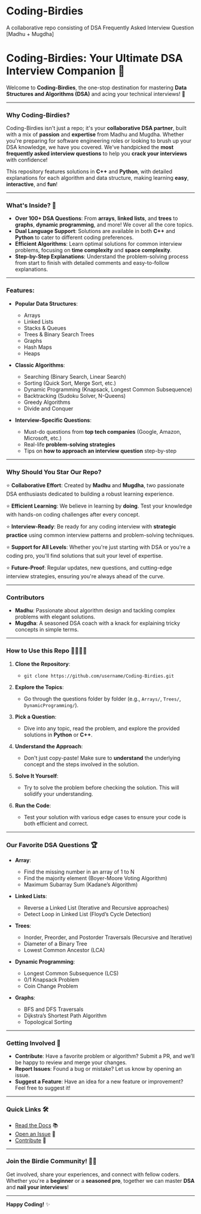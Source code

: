 # Coding-Birdies
A collaborative repo consisting of DSA Frequently Asked Interview Question  [Madhu + Mugdha]

# Coding-Birdies: Your Ultimate DSA Interview Companion 🦜

Welcome to **Coding-Birdies**, the one-stop destination for mastering **Data Structures and Algorithms (DSA)** and acing your technical interviews! 🚀

---

### **Why Coding-Birdies?**

Coding-Birdies isn't just a repo; it's your **collaborative DSA partner**, built with a mix of **passion** and **expertise** from Madhu and Mugdha. Whether you're preparing for software engineering roles or looking to brush up your DSA knowledge, we have you covered. We've handpicked the **most frequently asked interview questions** to help you **crack your interviews** with confidence!

This repository features solutions in **C++** and **Python**, with detailed explanations for each algorithm and data structure, making learning **easy**, **interactive**, and **fun**!

---

### **What's Inside?** 📂

- **Over 100+ DSA Questions**: From **arrays**, **linked lists**, and **trees** to **graphs**, **dynamic programming**, and more! We cover all the core topics.
- **Dual Language Support**: Solutions are available in both **C++** and **Python** to cater to different coding preferences.
- **Efficient Algorithms**: Learn optimal solutions for common interview problems, focusing on **time complexity** and **space complexity**.
- **Step-by-Step Explanations**: Understand the problem-solving process from start to finish with detailed comments and easy-to-follow explanations.

---

### **Features:**

- **Popular Data Structures**: 
  - Arrays
  - Linked Lists
  - Stacks & Queues
  - Trees & Binary Search Trees
  - Graphs
  - Hash Maps
  - Heaps
  
- **Classic Algorithms**: 
  - Searching (Binary Search, Linear Search)
  - Sorting (Quick Sort, Merge Sort, etc.)
  - Dynamic Programming (Knapsack, Longest Common Subsequence)
  - Backtracking (Sudoku Solver, N-Queens)
  - Greedy Algorithms
  - Divide and Conquer

- **Interview-Specific Questions**: 
  - Must-do questions from **top tech companies** (Google, Amazon, Microsoft, etc.)
  - Real-life **problem-solving strategies**
  - Tips on **how to approach an interview question** step-by-step

---

### **Why Should You Star Our Repo?**

⭐ **Collaborative Effort**: Created by **Madhu** and **Mugdha**, two passionate DSA enthusiasts dedicated to building a robust learning experience.

⭐ **Efficient Learning**: We believe in learning by **doing**. Test your knowledge with hands-on coding challenges after every concept.

⭐ **Interview-Ready**: Be ready for any coding interview with **strategic practice** using common interview patterns and problem-solving techniques.

⭐ **Support for All Levels**: Whether you're just starting with DSA or you're a coding pro, you'll find solutions that suit your level of expertise.

⭐ **Future-Proof**: Regular updates, new questions, and cutting-edge interview strategies, ensuring you're always ahead of the curve.

---

### **Contributors**

- **Madhu**: Passionate about algorithm design and tackling complex problems with elegant solutions. 
- **Mugdha**: A seasoned DSA coach with a knack for explaining tricky concepts in simple terms.

---

### **How to Use this Repo** 👩‍💻👨‍💻

1. **Clone the Repository**: 
   - `git clone https://github.com/username/Coding-Birdies.git`
   
2. **Explore the Topics**:
   - Go through the questions folder by folder (e.g., `Arrays/`, `Trees/`, `DynamicProgramming/`).

3. **Pick a Question**:
   - Dive into any topic, read the problem, and explore the provided solutions in **Python** or **C++**.

4. **Understand the Approach**:
   - Don't just copy-paste! Make sure to **understand** the underlying concept and the steps involved in the solution.

5. **Solve It Yourself**:
   - Try to solve the problem before checking the solution. This will solidify your understanding.

6. **Run the Code**:
   - Test your solution with various edge cases to ensure your code is both efficient and correct.

---

### **Our Favorite DSA Questions 🏆**

- **Array**:
  - Find the missing number in an array of 1 to N
  - Find the majority element (Boyer-Moore Voting Algorithm)
  - Maximum Subarray Sum (Kadane’s Algorithm)
  
- **Linked Lists**:
  - Reverse a Linked List (Iterative and Recursive approaches)
  - Detect Loop in Linked List (Floyd’s Cycle Detection)
  
- **Trees**:
  - Inorder, Preorder, and Postorder Traversals (Recursive and Iterative)
  - Diameter of a Binary Tree
  - Lowest Common Ancestor (LCA)

- **Dynamic Programming**:
  - Longest Common Subsequence (LCS)
  - 0/1 Knapsack Problem
  - Coin Change Problem
  
- **Graphs**:
  - BFS and DFS Traversals
  - Dijkstra’s Shortest Path Algorithm
  - Topological Sorting

---

### **Getting Involved** 🤝

- **Contribute**: Have a favorite problem or algorithm? Submit a PR, and we’ll be happy to review and merge your changes.
- **Report Issues**: Found a bug or mistake? Let us know by opening an issue.
- **Suggest a Feature**: Have an idea for a new feature or improvement? Feel free to suggest it!

---

### **Quick Links** 🛠️

- [Read the Docs](link-to-docs) 📚
- [Open an Issue](link-to-issues) 🐞
- [Contribute](link-to-contribute) 🤝

---

### **Join the Birdie Community! 🦜💬**

Get involved, share your experiences, and connect with fellow coders. Whether you're a **beginner** or a **seasoned pro**, together we can master **DSA** and **nail your interviews**!

---

**Happy Coding!** ✨
